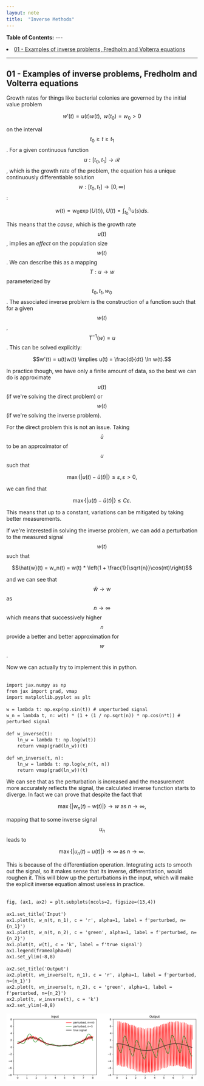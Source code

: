 ```yaml
---
layout: note
title:  "Inverse Methods"
---
```


<p>
    <b>Table of Contents:</b>
    ---
<list>
    <li><a href="#examples">01 - Examples of inverse problems, Fredholm and Volterra equations</a></li>
</list>
<hr>
</p>

<h2 id="examples">01 - Examples of inverse problems, Fredholm and Volterra equations</h2>

Growth rates for things like bacterial colonies are governed by the initial value problem 

$$w'(t) = u(t)w(t), \text{ } w(t_0) = w_0 > 0$$ 

on the interval $$t_0 \geq t \geq t_1$$. For a given continuous function $$u: [t_0, t_1]\to \mathcal{R}$$, which is the growth rate of the problem, the equation has a unique continuously differentiable solution $$w: [t_0, t_1]\to [0, \infty)$$: 

$$w(t) = w_0\exp(U(t)) \text{, } U(t) = \int_{t_0}^{t_1} u(s) ds.$$

This means that the *cause*, which is the growth rate $$u(t)$$, implies an *effect* on the population size $$w(t)$$. We can describe this as a mapping $$T: u\to w$$ parameterized by $$t_0, t_1, w_0$$. The associated inverse problem is the construction of a function such that for a given $$w(t)$$, $$T^{-1}(w) = u$$. This can be solved explicitly: 

$$w'(t) = u(t)w(t) \implies u(t) = \frac{d}{dt} \ln w(t).$$ 

In practice though, we have only a finite amount of data, so the best we can do is approximate $$u(t)$$ (if we're solving the direct problem) or $$w(t)$$ (if we're solving the inverse problem).

For the direct problem this is not an issue. Taking $$\hat{u}$$ to be an approximator of $$u$$ such that 

$$\max\{|u(t) - \hat{u}(t)|\}\leq \varepsilon, \varepsilon > 0,$$ 

we can find that 

$$\max\{|u(t) - \hat{u}(t)|\}\leq C\varepsilon.$$ 

This means that up to a constant, variations can be mitigated by taking better measurements. 

If we're interested in solving the inverse problem, we can add a perturbation to the measured signal $$w(t)$$ such that 

$$\hat{w}(t) = w_n(t) = w(t) * \left(1 + \frac{1}{\sqrt{n}}\cos(nt)\right)$$ 

and we can see that $$\hat{w}\to w$$ as $$n \to \infty$$ which means that successively higher $$n$$ provide a better and better approximation for $$w$$.

Now we can actually try to implement this in python.
<pre><code class="python">
import jax.numpy as np
from jax import grad, vmap
import matplotlib.pyplot as plt

w = lambda t: np.exp(np.sin(t)) # unperturbed signal
w_n = lambda t, n: w(t) * (1 + (1 / np.sqrt(n)) * np.cos(n*t)) # perturbed signal

def w_inverse(t):
    ln_w = lambda t: np.log(w(t))
    return vmap(grad(ln_w))(t)

def wn_inverse(t, n):
    ln_w = lambda t: np.log(w_n(t, n))
    return vmap(grad(ln_w))(t)
</code></pre>

We can see that as the perturbation is increased and the measurement more accurately reflects the signal, the calculated inverse function starts to diverge. In fact we can prove that despite the fact that 

$$ \max\{|w_{n}(t) - w(t)|\} \to w \text{ as } n \to \infty,$$

mapping that to some inverse signal $$u_n$$ leads to 

$$\max\{|u_n(t) - u(t)|\} \to \infty \text{ as } n\to \infty.$$

This is because of the differentiation operation. Integrating acts to smooth out the signal, so it makes sense that its inverse, differentiation, would roughen it. This will blow up the perturbations in the input, which will make the explicit inverse equation almost useless in practice.

<pre><code class="python">
fig, (ax1, ax2) = plt.subplots(ncols=2, figsize=(13,4))

ax1.set_title('Input')
ax1.plot(t, w_n(t, n_1), c = 'r', alpha=1, label = f'perturbed, n={n_1}')
ax1.plot(t, w_n(t, n_2), c = 'green', alpha=1, label = f'perturbed, n={n_2}')
ax1.plot(t, w(t), c = 'k', label = f'true signal')
ax1.legend(framealpha=0)
ax1.set_ylim(-8,8)

ax2.set_title('Output')
ax2.plot(t, wn_inverse(t, n_1), c = 'r', alpha=1, label = f'perturbed, n={n_1}')
ax2.plot(t, wn_inverse(t, n_2), c = 'green', alpha=1, label = f'perturbed, n={n_2}')
ax2.plot(t, w_inverse(t), c = 'k')
ax2.set_ylim(-8,8)
</code></pre>

<img itemprop="image" src="/images/inverse_problem_01.png">


